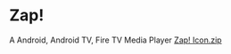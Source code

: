 # Zap!
A Android, Android TV, Fire TV Media Player
[Zap! Icon.zip](https://github.com/Loading617/Zap/files/13465383/Zap.Icon.zip)
